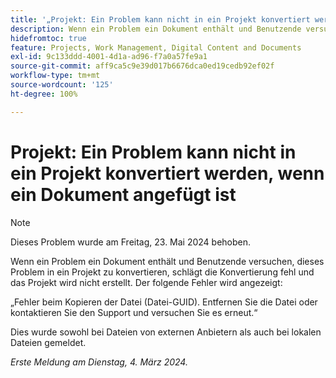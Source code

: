 ```yaml
---
title: '„Projekt: Ein Problem kann nicht in ein Projekt konvertiert werden, wenn ein Dokument angefügt ist“'
description: Wenn ein Problem ein Dokument enthält und Benutzende versuchen, dieses Problem in ein Projekt zu konvertieren, schlägt die Konvertierung fehl und das Projekt wird nicht erstellt. Es wird ein Fehler angezeigt.
hidefromtoc: true
feature: Projects, Work Management, Digital Content and Documents
exl-id: 9c133ddd-4001-4d1a-ad96-f7a0a57fe9a1
source-git-commit: aff9ca5c9e39d017b6676dca0ed19cedb92ef02f
workflow-type: tm+mt
source-wordcount: '125'
ht-degree: 100%

---
```


# Projekt: Ein Problem kann nicht in ein Projekt konvertiert werden, wenn ein Dokument angefügt ist

>[!NOTE]
>
>Dieses Problem wurde am Freitag, 23. Mai 2024 behoben.

Wenn ein Problem ein Dokument enthält und Benutzende versuchen, dieses Problem in ein Projekt zu konvertieren, schlägt die Konvertierung fehl und das Projekt wird nicht erstellt. Der folgende Fehler wird angezeigt:

„Fehler beim Kopieren der Datei (Datei-GUID). Entfernen Sie die Datei oder kontaktieren Sie den Support und versuchen Sie es erneut.“

Dies wurde sowohl bei Dateien von externen Anbietern als auch bei lokalen Dateien gemeldet.

_Erste Meldung am Dienstag, 4. März 2024._

